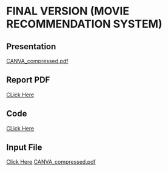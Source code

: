 # FINAL VERSION   (MOVIE RECOMMENDATION SYSTEM)
## Presentation
[CANVA_compressed.pdf](https://github.com/user-attachments/files/16009066/CANVA_compressed.pdf)
## Report PDF
[CLick Here](https://github.com/jjn7702/SECJ1023-PT2/blob/main/Submission/sec04_23242/Group%205/Final/files/PT%20Final%20Report.pdf) <br>
## Code
[CLick Here](https://github.com/jjn7702/SECJ1023-PT2/blob/main/Submission/sec04_23242/Group%205/Final/files/Movie%20Recommendation%20System.cpp)
## Input File
[Click Here](https://github.com/jjn7702/SECJ1023-PT2/blob/main/Submission/sec04_23242/Group%205/Final/files/INPUT2.txt)
[CANVA_compressed.pdf](https://github.com/user-attachments/files/16009066/CANVA_compressed.pdf)


